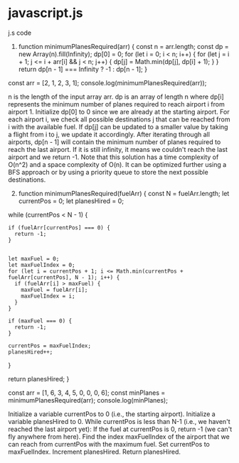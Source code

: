 # javascript.js
j.s code

1. function minimumPlanesRequired(arr) {
  const n = arr.length;
  const dp = new Array(n).fill(Infinity);
  dp[0] = 0;
  for (let i = 0; i < n; i++) {
    for (let j = i + 1; j <= i + arr[i] && j < n; j++) {
      dp[j] = Math.min(dp[j], dp[i] + 1);
    }
  }
  return dp[n - 1] === Infinity ? -1 : dp[n - 1];
}


const arr = [2, 1, 2, 3, 1];
console.log(minimumPlanesRequired(arr)); 

n is the length of the input array arr.
dp is an array of length n where dp[i] represents the minimum number of planes required to reach airport i from airport 1.
Initialize dp[0] to 0 since we are already at the starting airport.
For each airport i, we check all possible destinations j that can be reached from i with the available fuel. If dp[j] can be updated to a smaller value by taking a flight from i to j, we update it accordingly.
After iterating through all airports, dp[n - 1] will contain the minimum number of planes required to reach the last airport. If it is still infinity, it means we couldn't reach the last airport and we return -1.
Note that this solution has a time complexity of O(n^2) and a space complexity of O(n). It can be optimized further using a BFS approach or by using a priority queue to store the next possible destinations.


2. function minimumPlanesRequired(fuelArr) {
  const N = fuelArr.length;
  let currentPos = 0;
  let planesHired = 0;

  while (currentPos < N - 1) {
  
    if (fuelArr[currentPos] === 0) {
      return -1;
    }

   
    let maxFuel = 0;
    let maxFuelIndex = 0;
    for (let i = currentPos + 1; i <= Math.min(currentPos + fuelArr[currentPos], N - 1); i++) {
      if (fuelArr[i] > maxFuel) {
        maxFuel = fuelArr[i];
        maxFuelIndex = i;
      }
    }

    if (maxFuel === 0) {
      return -1;
    }

    currentPos = maxFuelIndex;
    planesHired++;
  }

  return planesHired;
}

const arr = [1, 6, 3, 4, 5, 0, 0, 0, 6];
const minPlanes = minimumPlanesRequired(arr);
console.log(minPlanes); 

Initialize a variable currentPos to 0 (i.e., the starting airport).
Initialize a variable planesHired to 0.
While currentPos is less than N-1 (i.e., we haven't reached the last airport yet):
If the fuel at currentPos is 0, return -1 (we can't fly anywhere from here).
Find the index maxFuelIndex of the airport that we can reach from currentPos with the maximum fuel.
Set currentPos to maxFuelIndex.
Increment planesHired.
Return planesHired.

